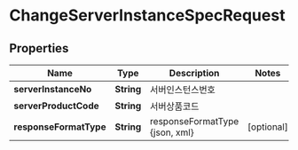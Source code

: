 
# ChangeServerInstanceSpecRequest

## Properties
Name | Type | Description | Notes
------------ | ------------- | ------------- | -------------
**serverInstanceNo** | **String** | 서버인스턴스번호 | 
**serverProductCode** | **String** | 서버상품코드 | 
**responseFormatType** | **String** | responseFormatType {json, xml} |  [optional]



